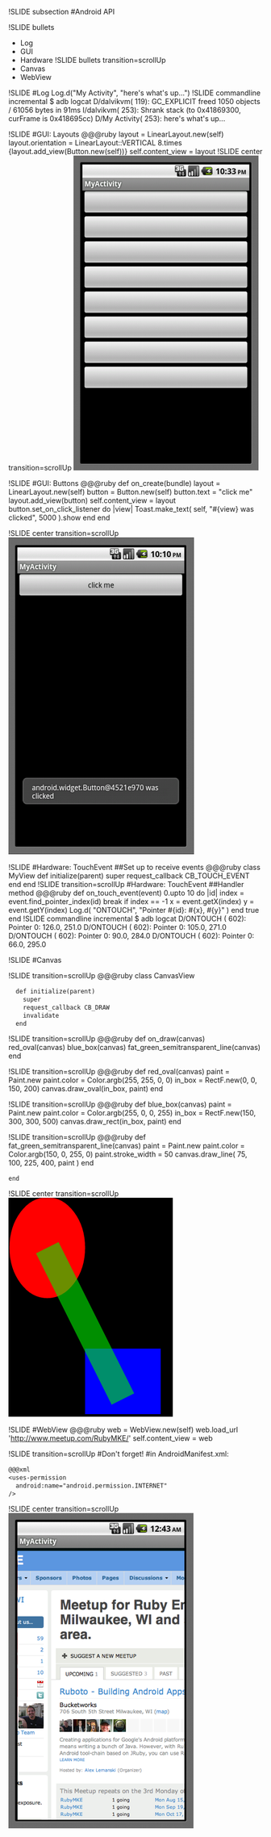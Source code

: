 !SLIDE subsection
#Android API

!SLIDE bullets
* Log
* GUI
* Hardware
!SLIDE bullets transition=scrollUp
* Canvas
* WebView

!SLIDE
#Log
    Log.d("My Activity", "here's what's up...")
!SLIDE commandline incremental
    $ adb logcat
    D/dalvikvm(  119): GC_EXPLICIT freed 1050 objects / 61056 bytes in 91ms
    I/dalvikvm(  253): Shrank stack (to 0x41869300, curFrame is 0x418695cc)
    D/My Activity(  253): here's what's up...

!SLIDE
#GUI: Layouts
    @@@ruby
    layout = LinearLayout.new(self)
    layout.orientation = LinearLayout::VERTICAL
    8.times {layout.add_view(Button.new(self))}
    self.content_view = layout
!SLIDE center transition=scrollUp
![](layout.png)

!SLIDE
#GUI: Buttons
    @@@ruby
    def on_create(bundle)
      layout = LinearLayout.new(self)
      button = Button.new(self)
      button.text = "click me"
      layout.add_view(button)
      self.content_view = layout
      button.set_on_click_listener do |view|
        Toast.make_text(
          self, "#{view} was clicked", 5000
        ).show
      end
    end

!SLIDE center transition=scrollUp
![](button.png)


!SLIDE
#Hardware: TouchEvent
##Set up to receive events
    @@@ruby
    class MyView
      def initialize(parent)
        super
        request_callback CB_TOUCH_EVENT
      end
    end
!SLIDE transition=scrollUp
#Hardware: TouchEvent
##Handler method
    @@@ruby
    def on_touch_event(event)
      0.upto 10 do |id|
        index = event.find_pointer_index(id)
        break if index == -1
        x = event.getX(index)
        y = event.getY(index)
        Log.d(
          "ONTOUCH",
          "Pointer #{id}: #{x}, #{y}"
        )
      end
      true
    end
!SLIDE commandline incremental
    $ adb logcat
    D/ONTOUCH (  602): Pointer 0: 126.0, 251.0
    D/ONTOUCH (  602): Pointer 0: 105.0, 271.0
    D/ONTOUCH (  602): Pointer 0: 90.0, 284.0
    D/ONTOUCH (  602): Pointer 0: 66.0, 295.0


!SLIDE
#Canvas

!SLIDE transition=scrollUp
    @@@ruby
    class CanvasView

      def initialize(parent)
        super
        request_callback CB_DRAW
        invalidate
      end

!SLIDE transition=scrollUp
    @@@ruby
      def on_draw(canvas)
        red_oval(canvas)
        blue_box(canvas)
        fat_green_semitransparent_line(canvas)
      end

!SLIDE transition=scrollUp
    @@@ruby
      def red_oval(canvas)
        paint = Paint.new
        paint.color = Color.argb(255, 255, 0, 0)
        in_box = RectF.new(0, 0, 150, 200)
        canvas.draw_oval(in_box, paint)
      end

!SLIDE transition=scrollUp
    @@@ruby
      def blue_box(canvas)
        paint = Paint.new
        paint.color = Color.argb(255, 0, 0, 255)
        in_box = RectF.new(150, 300, 300, 500)
        canvas.draw_rect(in_box, paint)
      end

!SLIDE transition=scrollUp
    @@@ruby
      def fat_green_semitransparent_line(canvas)
        paint = Paint.new
        paint.color = Color.argb(150, 0, 255, 0)
        paint.stroke_width = 50
        canvas.draw_line(
          75, 100,
          225, 400,
          paint
        )
      end

    end

!SLIDE center transition=scrollUp
![](canvas.png)

!SLIDE
#WebView
    @@@ruby
    web = WebView.new(self)
    web.load_url 'http://www.meetup.com/RubyMKE/'
    self.content_view = web

!SLIDE transition=scrollUp
#Don't forget!
#in AndroidManifest.xml:

    @@@xml
    <uses-permission
      android:name="android.permission.INTERNET"
    />
!SLIDE center transition=scrollUp
![](webview.png)


